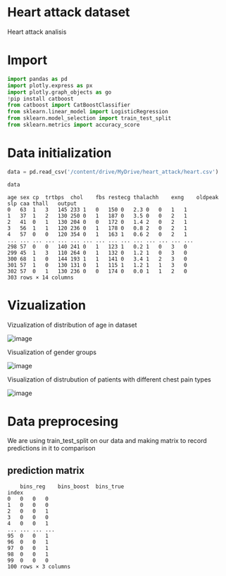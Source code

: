 # Heart attack dataset
Heart attack analisis
# Import
```python
import pandas as pd
import plotly.express as px 
import plotly.graph_objects as go
!pip install catboost
from catboost import CatBoostClassifier
from sklearn.linear_model import LogisticRegression
from sklearn.model_selection import train_test_split
from sklearn.metrics import accuracy_score
``` 
# Data initialization
```python
data = pd.read_csv('/content/drive/MyDrive/heart_attack/heart.csv')
```
```python
data
```
```
age	sex	cp	trtbps	chol	fbs	restecg	thalachh	exng	oldpeak	slp	caa	thall	output
0	63	1	3	145	233	1	0	150	0	2.3	0	0	1	1
1	37	1	2	130	250	0	1	187	0	3.5	0	0	2	1
2	41	0	1	130	204	0	0	172	0	1.4	2	0	2	1
3	56	1	1	120	236	0	1	178	0	0.8	2	0	2	1
4	57	0	0	120	354	0	1	163	1	0.6	2	0	2	1
...	...	...	...	...	...	...	...	...	...	...	...	...	...	...
298	57	0	0	140	241	0	1	123	1	0.2	1	0	3	0
299	45	1	3	110	264	0	1	132	0	1.2	1	0	3	0
300	68	1	0	144	193	1	1	141	0	3.4	1	2	3	0
301	57	1	0	130	131	0	1	115	1	1.2	1	1	3	0
302	57	0	1	130	236	0	0	174	0	0.0	1	1	2	0
303 rows × 14 columns
```
# Vizualization
Vizualization of distribution of age in dataset

![image](https://user-images.githubusercontent.com/35808072/126371259-4f816417-54ac-4326-b0d8-f51b6d79ab87.png)

Visualization of gender groups

![image](https://user-images.githubusercontent.com/35808072/126372356-884e3280-9198-46d7-a2f9-e1fb4349d9b5.png)

Visualization of distrubution of patients with different chest pain types

![image](https://user-images.githubusercontent.com/35808072/126372292-49076805-63e9-4ef3-a2d5-674c7b9a76ea.png)

# Data preprocesing
We are using train_test_split on our data and making matrix to record predictions in it to comparison
## prediction matrix
```
	bins_reg	bins_boost	bins_true
index			
0	0	0	0
1	0	0	0
2	0	0	1
3	0	0	0
4	0	0	1
...	...	...	...
95	0	0	1
96	0	0	1
97	0	0	1
98	0	0	1
99	0	0	0
100 rows × 3 columns
```
